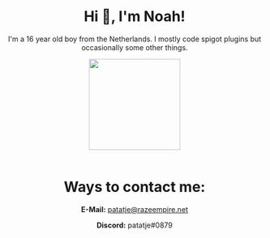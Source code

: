 <h1 align="center">Hi 👋, I'm Noah!</h1>
<p align="center">I'm a 16 year old boy from the Netherlands. I mostly code spigot plugins but occasionally some other things.</p>
<div align="center">
  <a href="https://github.com/PatatjeMC">
    <img height="180em" src="https://github-readme-stats.vercel.app/api?username=PatatjeMC&show_icons=true&theme=dark&include_all_commits=true&count_private=true"/>
  </a>
</div>
<br/>
<h1 align="center">Ways to contact me:</h1>
<p align="center"><strong>E-Mail:</strong> <a href="mailto:patatje@razeempire.net">patatje@razeempire.net</a></p>
<p align="center"><strong>Discord:</strong> patatje#0879</p>
